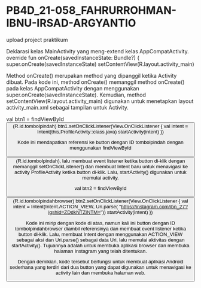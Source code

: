 # PB4D_21-058_FAHRURROHMAN-IBNU-IRSAD-ARGYANTIO
upload project praktikum

Deklarasi kelas MainActivity yang meng-extend kelas AppCompatActivity.
override fun onCreate(savedInstanceState: Bundle?) {
    super.onCreate(savedInstanceState)
    setContentView(R.layout.activity_main)
    
Method onCreate() merupakan method yang dipanggil ketika Activity dibuat. Pada kode ini, method onCreate() memanggil method onCreate() pada kelas AppCompatActivity dengan menggunakan super.onCreate(savedInstanceState). Kemudian, method setContentView(R.layout.activity_main) digunakan untuk menetapkan layout activity_main.xml sebagai tampilan untuk Activity.

val btn1 = findViewById<Button>(R.id.tombolpindah)
btn1.setOnClickListener(View.OnClickListener {
    val intent = Intent(this,ProfileActivity::class.java)
    startActivity(intent)
})

  Kode ini mendapatkan referensi ke button dengan ID tombolpindah dengan menggunakan findViewById<Button>(R.id.tombolpindah), lalu membuat event listener ketika button di-klik dengan memanggil setOnClickListener() dan membuat Intent baru untuk menavigasi ke activity ProfileActivity ketika button di-klik. Lalu, startActivity() digunakan untuk memulai activity.
  
  val btn2 = findViewById<Button>(R.id.tombolpindahbrowser)
btn2.setOnClickListener(View.OnClickListener {
    val intent = Intent(Intent.ACTION_VIEW, Uri.parse(
        "https://instagram.com/ibn_27?igshid=ZDdkNTZiNTM="))
    startActivity(intent)
})

  Kode ini mirip dengan kode di atas, namun kali ini button dengan ID tombolpindahbrowser diambil referensinya dan membuat event listener ketika button di-klik. Lalu, membuat Intent dengan menggunakan ACTION_VIEW sebagai aksi dan Uri.parse() sebagai data Uri, lalu memulai aktivitas dengan startActivity(). Tujuannya adalah untuk membuka aplikasi browser dan membuka halaman Instagram yang telah ditentukan.

Dengan demikian, kode tersebut berfungsi untuk membuat aplikasi Android sederhana yang terdiri dari dua button yang dapat digunakan untuk menavigasi ke activity lain dan membuka halaman web.
